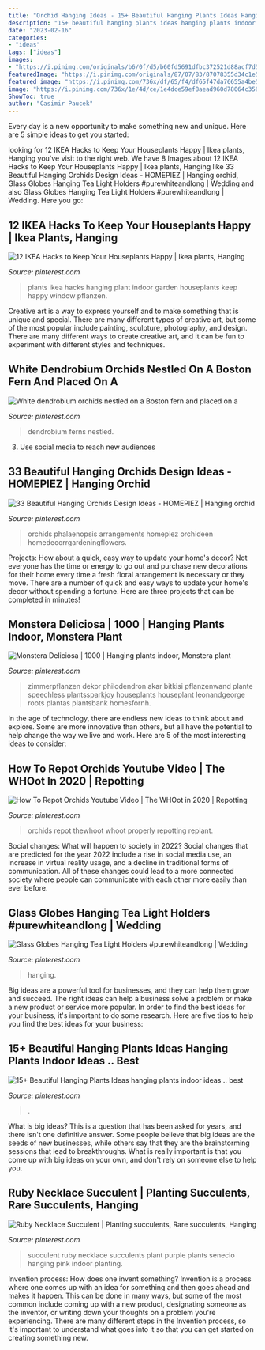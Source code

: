 ```yaml
---
title: "Orchid Hanging Ideas - 15+ Beautiful Hanging Plants Ideas Hanging Plants Indoor Ideas .. Best"
description: "15+ beautiful hanging plants ideas hanging plants indoor ideas .. best"
date: "2023-02-16"
categories:
- "ideas"
tags: ["ideas"]
images:
- "https://i.pinimg.com/originals/b6/0f/d5/b60fd5691dfbc372521d88acf7d5c73d.jpg"
featuredImage: "https://i.pinimg.com/originals/87/07/83/87078355d34c1e53326548675735d56c.jpg"
featured_image: "https://i.pinimg.com/736x/df/65/f4/df65f47da76655a4be5cd56aca35c00c.jpg"
image: "https://i.pinimg.com/736x/1e/4d/ce/1e4dce59ef8aead960d78064c3585ca2.jpg"
ShowToc: true
author: "Casimir Paucek"
---
```



Every day is a new opportunity to make something new and unique. Here are 5 simple ideas to get you started: 

	

		
looking for 12 IKEA Hacks to Keep Your Houseplants Happy | Ikea plants, Hanging you've visit to the right web. We have 8 Images about 12 IKEA Hacks to Keep Your Houseplants Happy | Ikea plants, Hanging like 33 Beautiful Hanging Orchids Design Ideas - HOMEPIEZ | Hanging orchid, Glass Globes Hanging Tea Light Holders #purewhiteandlong | Wedding and also Glass Globes Hanging Tea Light Holders #purewhiteandlong | Wedding. Here you go:
		
    
## 12 IKEA Hacks To Keep Your Houseplants Happy | Ikea Plants, Hanging

<img loading=lazy src="https://i.pinimg.com/originals/87/07/83/87078355d34c1e53326548675735d56c.jpg" onerror="this.onerror=null;this.src='https://tse3.mm.bing.net/th?id=OIP.egWwDGL6zoIbg0Ed67oV9QHaLH&amp;pid=15.1';" alt="12 IKEA Hacks to Keep Your Houseplants Happy | Ikea plants, Hanging">

_Source: pinterest.com_

>plants ikea hacks hanging plant indoor garden houseplants keep happy window pflanzen. 

	

Creative art is a way to express yourself and to make something that is unique and special. There are many different types of creative art, but some of the most popular include painting, sculpture, photography, and design. There are many different ways to create creative art, and it can be fun to experiment with different styles and techniques.

    
## White Dendrobium Orchids Nestled On A Boston Fern And Placed On A

<img loading=lazy src="https://s-media-cache-ak0.pinimg.com/736x/8d/a1/5f/8da15fc7b6ca23867fda95ecf0b9afa0.jpg" onerror="this.onerror=null;this.src='https://tse3.mm.bing.net/th?id=OIP.XlPdBpxKe-mcotC2hlusBAHaLH&amp;pid=15.1';" alt="White dendrobium orchids nestled on a Boston fern and placed on a">

_Source: pinterest.com_

>dendrobium ferns nestled. 

	

3. Use social media to reach new audiences

    
## 33 Beautiful Hanging Orchids Design Ideas - HOMEPIEZ | Hanging Orchid

<img loading=lazy src="https://i.pinimg.com/originals/b6/0f/d5/b60fd5691dfbc372521d88acf7d5c73d.jpg" onerror="this.onerror=null;this.src='https://tse3.mm.bing.net/th?id=OIP.2mQiFYywqJiTsZrJRmRXoQHaNJ&amp;pid=15.1';" alt="33 Beautiful Hanging Orchids Design Ideas - HOMEPIEZ | Hanging orchid">

_Source: pinterest.com_

>orchids phalaenopsis arrangements homepiez orchideen homedecorrgardeningflowers. 

	

Projects: How about a quick, easy way to update your home's decor?
Not everyone has the time or energy to go out and purchase new decorations for their home every time a fresh floral arrangement is necessary or they move. There are a number of quick and easy ways to update your home's decor without spending a fortune. Here are three projects that can be completed in minutes!

    
## Monstera Deliciosa | 1000 | Hanging Plants Indoor, Monstera Plant

<img loading=lazy src="https://i.pinimg.com/736x/ec/d7/4c/ecd74ca154d8e37fca6f2ad40d4b6e43.jpg" onerror="this.onerror=null;this.src='https://tse1.mm.bing.net/th?id=OIP.gj1UyGMHRYQHXfYpReWWXwHaJQ&amp;pid=15.1';" alt="Monstera Deliciosa | 1000 | Hanging plants indoor, Monstera plant">

_Source: pinterest.com_

>zimmerpflanzen dekor philodendron akar bitkisi pflanzenwand plante speechless plantssparkjoy houseplants houseplant leonandgeorge roots plantas plantsbank homesfornh. 

	

In the age of technology, there are endless new ideas to think about and explore. Some are more innovative than others, but all have the potential to help change the way we live and work. Here are 5 of the most interesting ideas to consider: 

    
## How To Repot Orchids Youtube Video | The WHOot In 2020 | Repotting

<img loading=lazy src="https://i.pinimg.com/736x/df/65/f4/df65f47da76655a4be5cd56aca35c00c.jpg" onerror="this.onerror=null;this.src='https://tse2.mm.bing.net/th?id=OIP.mpFvXUAbnq-FFcPJ018V2AHaLH&amp;pid=15.1';" alt="How To Repot Orchids Youtube Video | The WHOot in 2020 | Repotting">

_Source: pinterest.com_

>orchids repot thewhoot whoot properly repotting replant. 

	

Social changes: What will happen to society in 2022?
Social changes that are predicted for the year 2022 include a rise in social media use, an increase in virtual reality usage, and a decline in traditional forms of communication. All of these changes could lead to a more connected society where people can communicate with each other more easily than ever before.

    
## Glass Globes Hanging Tea Light Holders #purewhiteandlong | Wedding

<img loading=lazy src="https://i.pinimg.com/736x/f2/9d/bf/f29dbf1912a3d9ca952102c88257d2f9.jpg" onerror="this.onerror=null;this.src='https://tse2.mm.bing.net/th?id=OIP.ytRtvSQ6k57D7Yn8tEGxGgHaLH&amp;pid=15.1';" alt="Glass Globes Hanging Tea Light Holders #purewhiteandlong | Wedding">

_Source: pinterest.com_

>hanging. 

	

Big ideas are a powerful tool for businesses, and they can help them grow and succeed. The right ideas can help a business solve a problem or make a new product or service more popular. In order to find the best ideas for your business, it's important to do some research. Here are five tips to help you find the best ideas for your business:

    
## 15+ Beautiful Hanging Plants Ideas Hanging Plants Indoor Ideas .. Best

<img loading=lazy src="https://i.pinimg.com/736x/1e/4d/ce/1e4dce59ef8aead960d78064c3585ca2.jpg" onerror="this.onerror=null;this.src='https://tse4.mm.bing.net/th?id=OIP.Y9norfggBlaKzfZpwtPfXgHaNF&amp;pid=15.1';" alt="15+ Beautiful Hanging Plants Ideas hanging plants indoor ideas .. best">

_Source: pinterest.com_

>. 

	

What is big ideas?
This is a question that has been asked for years, and there isn't one definitive answer. Some people believe that big ideas are the seeds of new businesses, while others say that they are the brainstorming sessions that lead to breakthroughs. What is really important is that you come up with big ideas on your own, and don't rely on someone else to help you.

    
## Ruby Necklace Succulent | Planting Succulents, Rare Succulents, Hanging

<img loading=lazy src="https://i.pinimg.com/736x/83/d0/31/83d0310139af42fc0ada2c16c7d41f52.jpg" onerror="this.onerror=null;this.src='https://tse2.mm.bing.net/th?id=OIP.1PHq7JqgRftgJbbk4AeHPgHaHZ&amp;pid=15.1';" alt="Ruby Necklace Succulent | Planting succulents, Rare succulents, Hanging">

_Source: pinterest.com_

>succulent ruby necklace succulents plant purple plants senecio hanging pink indoor planting. 

	

Invention process: How does one invent something?
Invention is a process where one comes up with an idea for something and then goes ahead and makes it happen. This can be done in many ways, but some of the most common include coming up with a new product, designating someone as the inventor, or writing down your thoughts on a problem you're experiencing. There are many different steps in the Invention process, so it's important to understand what goes into it so that you can get started on creating something new.

